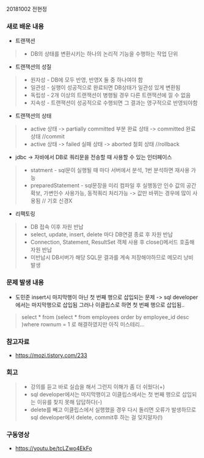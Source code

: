 20181002 전현정

### 새로 배운 내용
- 트랜잭션
> - DB의 상태를 변환시키는 하나의 논리적 기능을 수행하는 작업 단위

- 트랜잭션의 성질
> - 원자성 - DB에 모두 반영, 반영X 둘 중 하나여야 함
> - 일관성 - 실행이 성공적으로 완료되면 DB상태가 일관성 있게 변환됨
> - 독립성 - 2개 이상의 트랜잭션이 병행될 경우 다른 트랜잭션에 낄 수 없음
> - 지속성 - 트랜잭션이 성공적으로 수행되면 그 결과는 영구적으로 반영되야함

- 트랜잭션의 상태
> + active 상태 -> partially committed 부분 완료 상태 -> committed 완료 상태 //commit
> + active 상태 -> failed 실패 상태 -> aborted 철회 상태 //rollback

- jdbc -> 자바에서 DB로 쿼리문을 전송할 때 사용할 수 있는 인터페이스
> + statment - sql문이 실행될 때 마다 서버에서 분석, 1번 분석하면 재사용 가능
> + preparedStatement - sql문장을 미리 컴파일 후 실행동안 인수 값의 공간 확보, 가변인수 사용가능, 동적쿼리 처리가능 -> 값만 바뀌는 경우에 많이 사용됨 // 기호 신경X

- 리팩토링
> - DB 접속 이후 자원 반납
> - select, update, insert, delete 마다 DB연결 종료 후 자원 반납
> - Connection, Statement, ResultSet 객체 사용 후 close()메서드 호출해 자원 반납
> - 미반납시 DB서버가 해당 SQL문 결과를 계속 저장해야하므로 메모리 낭비 발생

### 문제 발생 내용
- 도민준 insert시 마지막행이 아닌 첫 번째 행으로 삽입되는 문제 -> sql developer에서는 마지막행으로 삽입됨 그러나 이클립스로 하면 첫 번째 행으로 삽입됨..
> select * from (select * from employees order by employee_id desc )where rownum = 1 로 해결하였지만 아직 미스테리...

### 참고자료
- https://mozi.tistory.com/233

### 회고
> - 강의를 듣고 바로 실습을 해서 그런지 이해가 좀 더 쉬웠다(+)
> - sql developer에서는 마지막행이고 이클립스에서는 첫 번째 행으로 삽입되는 이유를 찾지 못해 답답하다(-)
> - delete를 빼고 이클립스에서 실행했을 경우 다시 돌리면 오류가 발생하므로 sql developer에서 delete, commit후 하는 걸 잊지말자(!)

### 구동영상
- https://youtu.be/tcLZwo4EkFo
